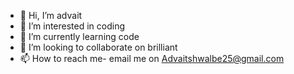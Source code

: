 - 👋 Hi, I’m advait
- 👀 I’m interested in coding
- 🌱 I’m currently learning code
- 💞️ I’m looking to collaborate on brilliant 
- 📫 How to reach me- email me on Advaitshwalbe25@gmail.com 

